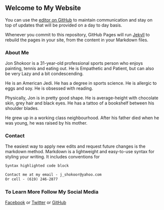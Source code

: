 ## Welcome to My Website

You can use the [editor on GitHub](https://github.com/jshokoor/jshokoor.github.io/edit/master/README.md) to maintain communication and stay on top of updates that will be provided on a day to day basis.

Whenever you commit to this repository, GitHub Pages will run [Jekyll](https://jekyllrb.com/) to rebuild the pages in your site, from the content in your Markdown files.

### About Me

Jon Shokoor is a 31-year-old professional sports person who enjoys painting, tennis and eating out. He is Empathetic and Patient, but can also be very Lazy and a bit condescending.

He is an American Jedi. He has a degree in sports science. He is allergic to eggs and soy. He is obsessed with reading.

Physically, Jon is in pretty good shape. He is average-height with chocolate skin, grey hair and black eyes. He has a tattoo of a bookshelf between his shoulder blades.

He grew up in a working class neighbourhood. After his father died when he was young, he was raised by his mother.

### Contact

The easiest way to apply new edits and request future changes is the markdown method. Markdown is a lightweight and easy-to-use syntax for styling your writing. It includes conventions for

```markdown
Syntax highlighted code block

Contact me at my email - j_shokoor@yahoo.com
Or cell - (619) 246-2877


```

### To Learn More Follow My Social Media

[Facebook](https://facebook.com/) or [Twitter](https://twitter.com) or [GitHub](https://github.com/contact)
